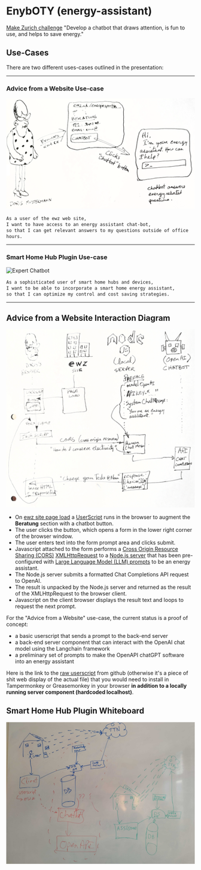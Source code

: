 # EnybOTY (energy-assistant)

[Make Zurich challenge](https://makezurich.ch/start/3/) "Develop a chatbot that draws attention, is fun to use, and helps to save energy."

## Use-Cases

There are two different uses-cases outlined in the presentation:

---

### Advice from a Website Use-case

![Advisor Chatbot](/assets/advice-use-case.png "Advise from a web site use-case")

    As a user of the ewz web site,
    I want to have access to an energy assistant chat-bot, 
    so that I can get relevant answers to my questions outside of office hours.

---

### Smart Home Hub Plugin Use-case

![Expert Chatbot](/assets/smart-controller-module.png "Smart Hub plug-in use-case")

    As a sophisticated user of smart home hubs and devices,
    I want to be able to incorporate a smart home energy assistant, 
    so that I can optimize my control and cost saving strategies.

---

## Advice from a Website Interaction Diagram

![Advisor Chatbot Interaction](/assets/advice-interaction-diagram.jpg "Advice from a web site interaction diagram")


- On [ewz site page load](https://www.ewz.ch/de/private/strom/strom-sparen/energiespartipps.html)
a [UserScript](https://en.wikipedia.org/wiki/Userscript) runs in the browser to augment the **Beratung** section with a chatbot button.
- The user clicks the button, which opens a form in the lower right corner of the browser window.
- The user enters text into the form prompt area and clicks submit.
- Javascript attached to the form performs a [Cross Origin Resource Sharing (CORS)](https://developer.mozilla.org/en-US/docs/Web/HTTP/CORS) [XMLHttpRequest](https://developer.mozilla.org/en-US/docs/Web/API/XMLHttpRequest)
to a [Node.js server](https://nodejs.org/en/about) that has been pre-configured with [Large Language Model (LLM) prompts](https://platform.openai.com/examples/default-factual-answering?lang=node.js) to be an energy assistant.
- The Node.js server submits a formatted Chat Completions API request to OpenAI.
- The result is unpacked by the Node.js server and returned as the result of the XMLHttpRequest to the browser client.
- Javascript on the client browser displays the result text and loops to request the next prompt.

For the "Advice from a Website" use-case, the current status is a proof of concept:
- a basic userscript that sends a prompt to the back-end server
- a back-end server component that can interact with the OpenAI chat model using the Langchain framework
- a preliminary set of prompts to make the OpenAPI chatGPT software into an energy assistant

Here is the link to the [raw userscript](https://github.com/derrickoswald/energy-assistant/raw/main/client/Energy%20Assistant.user.js)
from github (otherwise it's a piece of shit web display of the actual file)
that you would need to install in Tampermonkey or Greasemonkey in your browser
**in addition to a locally running server component (hardcoded localhost)**.


## Smart Home Hub Plugin Whiteboard

![Smart Home Hub Plugin Whiteboard](/assets/whiteboard.jpg "whiteboard diagram")

